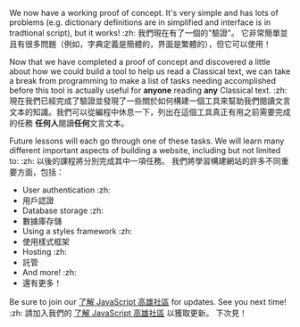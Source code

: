 We now have a working proof of concept. It's very simple and has lots of problems (e.g. dictionary definitions are in simplified and interface is in tradtional script), but it works! :zh: 我們現在有了一個的"驗證"。 它非常簡單並且有很多問題（例如，字典定義是簡體的，界面是繁體的），但它可以使用！

Now that we have completed a proof of concept and discovered a little about how we could build a tool to help us read a Classical text, we can take a break from programming to make a list of tasks needing accomplished before this tool is actually useful for **anyone** reading **any** Classical text. :zh: 現在我們已經完成了驗證並發現了一些關於如何構建一個工具來幫助我們閱讀文言文本的知識。我們可以從編程中休息一下，列出在這個工具真正有用之前需要完成的任務 **任何人**閱讀**任何**文言文本。

Future lessons will each go through one of these tasks. We will learn many different important aspects of building a website, including but not limited to: :zh: 以後的課程將分別完成其中一項任務。 我們將學習構建網站的許多不同重要方面，包括：

- User authentication :zh: 
- 用戶認證
- Database storage :zh: 
- 數據庫存儲
- Using a styles framework :zh: 
- 使用樣式框架
- Hosting :zh: 
- 託管
- And more! :zh:
- 還有更多！

Be sure to join our [了解 JavaScript 高雄社區](https://www.facebook.com/groups/liaojiejavascript) for updates. See you next time! :zh: 請加入我們的 [了解 JavaScript 高雄社區](https://www.facebook.com/groups/liaojiejavascript) 以獲取更新。 下次見！